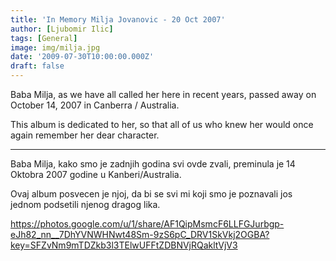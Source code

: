 ```yaml
---
title: 'In Memory Milja Jovanovic - 20 Oct 2007'
author: [Ljubomir Ilic]
tags: [General]
image: img/milja.jpg
date: '2009-07-30T10:00:00.000Z'
draft: false
---
```


Baba Milja, as we have all called her here in recent years, passed away on October 14, 2007 in Canberra / Australia.

This album is dedicated to her, so that all of us who knew her would once again remember her dear character.

--------

Baba Milja, kako smo je zadnjih godina svi ovde zvali, preminula je 14 Oktobra 2007 godine u Kanberi/Australia.

Ovaj album posvecen je njoj, da bi se svi mi koji smo je poznavali jos jednom podsetili njenog dragog lika.

https://photos.google.com/u/1/share/AF1QipMsmcF6LLFGJurbgp-eJh82_nn__7DhYVNWHNwt48Sm-9zS6pC_DRV1SkVkj2OGBA?key=SFZvNm9mTDZkb3l3TElwUFFtZDBNVjRQakltVjV3
